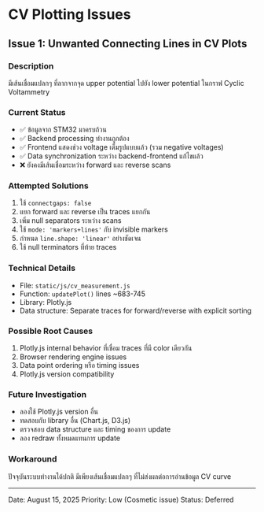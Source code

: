 # CV Plotting Issues

## Issue 1: Unwanted Connecting Lines in CV Plots

### Description
มีเส้นเชื่อมแปลกๆ ที่ลากจากจุด upper potential ไปยัง lower potential ในกราฟ Cyclic Voltammetry

### Current Status
- ✅ ข้อมูลจาก STM32 มาครบถ้วน
- ✅ Backend processing ทำงานถูกต้อง  
- ✅ Frontend แสดงช่วง voltage เต็มรูปแบบแล้ว (รวม negative voltages)
- ✅ Data synchronization ระหว่าง backend-frontend แก้ไขแล้ว
- ❌ ยังคงมีเส้นเชื่อมระหว่าง forward และ reverse scans

### Attempted Solutions
1. ใช้ `connectgaps: false`
2. แยก forward และ reverse เป็น traces แยกกัน
3. เพิ่ม null separators ระหว่าง scans
4. ใช้ `mode: 'markers+lines'` กับ invisible markers
5. กำหนด `line.shape: 'linear'` อย่างชัดเจน
6. ใช้ null terminators ที่ท้าย traces

### Technical Details
- File: `static/js/cv_measurement.js`
- Function: `updatePlot()` lines ~683-745
- Library: Plotly.js
- Data structure: Separate traces for forward/reverse with explicit sorting

### Possible Root Causes
1. Plotly.js internal behavior ที่เชื่อม traces ที่มี color เดียวกัน
2. Browser rendering engine issues
3. Data point ordering หรือ timing issues
4. Plotly.js version compatibility

### Future Investigation
- ลองใช้ Plotly.js version อื่น
- ทดสอบกับ library อื่น (Chart.js, D3.js)
- ตรวจสอบ data structure และ timing ของการ update
- ลอง redraw ทั้งหมดแทนการ update

### Workaround
ปัจจุบันระบบทำงานได้ปกติ มีเพียงเส้นเชื่อมแปลกๆ ที่ไม่ส่งผลต่อการอ่านข้อมูล CV curve

---
Date: August 15, 2025
Priority: Low (Cosmetic issue)
Status: Deferred
